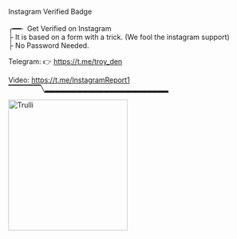 Instagram Verified Badge 
 <br>      
╭━━╴ Get Verified on Instagram
<br>
├  It is based on a form with a trick. (We fool the instagram support)
<br>
├  No Password Needed.
<br>

 
 Telegram: 👉  https://t.me/troy_den
 <br>
 
 Video:     https://t.me/InstagramReport1
 <br>
▔▔▔▔▔▔╲▂▂▂▂▂▂▂▂▂▂▂▂▂▂▂▂▂▂▂▂▂▂▂


<img src="https://i.postimg.cc/zBSNHLw2/blue.jpg" alt="Trulli" width="239" height="262">
